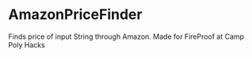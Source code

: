 # AmazonPriceFinder
Finds price of input String through Amazon. Made for FireProof at Camp Poly Hacks
